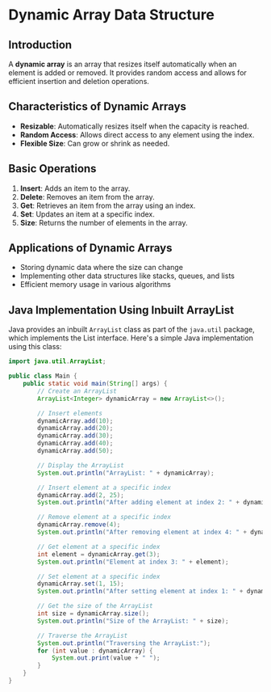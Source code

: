 # Dynamic Array Data Structure

## Introduction

A **dynamic array** is an array that resizes itself automatically when an element is added or removed. It provides random access and allows for efficient insertion and deletion operations.

## Characteristics of Dynamic Arrays

- **Resizable**: Automatically resizes itself when the capacity is reached.
- **Random Access**: Allows direct access to any element using the index.
- **Flexible Size**: Can grow or shrink as needed.

## Basic Operations

1. **Insert**: Adds an item to the array.
2. **Delete**: Removes an item from the array.
3. **Get**: Retrieves an item from the array using an index.
4. **Set**: Updates an item at a specific index.
5. **Size**: Returns the number of elements in the array.

## Applications of Dynamic Arrays

- Storing dynamic data where the size can change
- Implementing other data structures like stacks, queues, and lists
- Efficient memory usage in various algorithms

## Java Implementation Using Inbuilt ArrayList

Java provides an inbuilt `ArrayList` class as part of the `java.util` package, which implements the List interface. Here's a simple Java implementation using this class:

```java
import java.util.ArrayList;

public class Main {
    public static void main(String[] args) {
        // Create an ArrayList
        ArrayList<Integer> dynamicArray = new ArrayList<>();

        // Insert elements
        dynamicArray.add(10);
        dynamicArray.add(20);
        dynamicArray.add(30);
        dynamicArray.add(40);
        dynamicArray.add(50);

        // Display the ArrayList
        System.out.println("ArrayList: " + dynamicArray);

        // Insert element at a specific index
        dynamicArray.add(2, 25);
        System.out.println("After adding element at index 2: " + dynamicArray);

        // Remove element at a specific index
        dynamicArray.remove(4);
        System.out.println("After removing element at index 4: " + dynamicArray);

        // Get element at a specific index
        int element = dynamicArray.get(3);
        System.out.println("Element at index 3: " + element);

        // Set element at a specific index
        dynamicArray.set(1, 15);
        System.out.println("After setting element at index 1: " + dynamicArray);

        // Get the size of the ArrayList
        int size = dynamicArray.size();
        System.out.println("Size of the ArrayList: " + size);

        // Traverse the ArrayList
        System.out.println("Traversing the ArrayList:");
        for (int value : dynamicArray) {
            System.out.print(value + " ");
        }
    }
}
